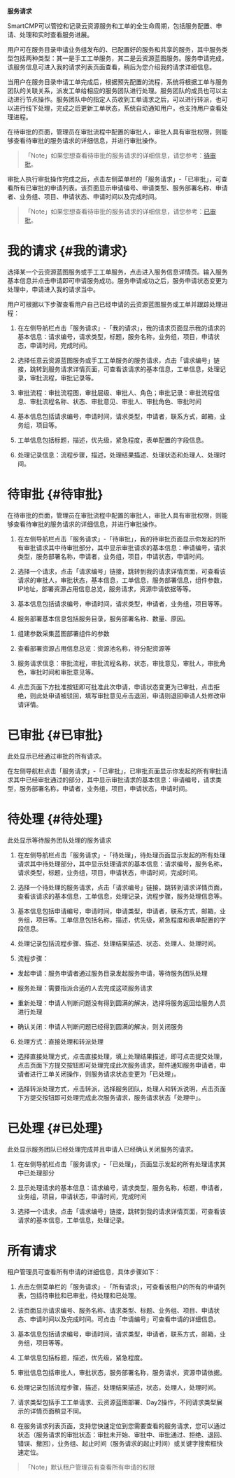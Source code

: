 **服务请求**

SmartCMP可以管控和记录云资源服务和工单的全生命周期，包括服务配置、申请、处理和实时查看服务进展。

用户可在服务目录申请业务组发布的、已配置好的服务和共享的服务，其中服务类型包括两种类型：其一是手工工单服务，其二是云资源蓝图服务。服务申请完成，该服务信息可进入我的请求列表页面查看，稍后为您介绍我的请求详细信息。

当用户在服务目录申请工单完成后，根据预先配置的流程，系统将根据工单与服务团队的关联关系，派发工单给相应的服务团队进行处理。服务团队的成员也可以主动进行节点操作。服务团队中的指定人员收到工单请求之后，可以进行转派，也可以进行线下处理，完成之后更新工单状态，系统自动通知用户，也支持用户查看处理进程。


在待审批的页面，管理员在审批流程中配置的审批人，审批人具有审批权限，则能够查看待审批的服务请求的详细信息，并进行审批操作。

>「Note」如果您想查看待审批的服务请求的详细信息，请您参考：[待审批](#待审批)。

审批人执行审批操作完成之后，点击左侧菜单栏的「服务请求」-「已审批」，可查看所有已审批的申请列表。该页面显示申请编号、申请类型、服务部署名称、申请者、业务组、项目、申请状态、申请时间以及完成时间。

>「Note」如果您想查看待审批的服务请求的详细信息，请您参考：[已审批](#已审批)。


# 我的请求 {#我的请求}

选择某一个云资源蓝图服务或手工工单服务，点击进入服务信息详情页。输入服务基本信息并点击申请即可申请服务成功。服务申请成功之后，服务申请状态变更为处理中，申请进入我的请求当中。

用户可根据以下步骤查看用户自己已经申请的云资源蓝图服务或工单并跟踪处理进程：

1.  在左侧导航栏点击「服务请求」-「我的请求」，我的请求页面显示我的请求的基本信息：请求编号，请求类型，标题，服务名称，业务组，项目，申请状态，申请时间，完成时间。

2.  选择任意云资源蓝图服务或手工工单服务的服务请求，点击「请求编号」链接，跳转到服务请求详情页面，可查看该请求的基本信息，工单信息，处理记录，审批流程，审批记录等。

3.  审批流程：审批流程图，审批层级、审批人、角色；审批记录：审批流程信息、审批流程名称、状态、审批意见、审批人、审批角色、审批时间

4.  基本信息包括请求编号，申请时间，请求类型，申请者，联系方式，邮箱，业务组，项目等。

5.  工单信息包括标题，描述，优先级，紧急程度，表单配置的字段信息。

6.  处理记录信息：流程步骤，描述，处理结果描述、处理状态和处理人、处理时间。



# 待审批 {#待审批}

在待审批的页面，管理员在审批流程中配置的审批人，审批人具有审批权限，则能够查看待审批的服务请求的详细信息，并进行审批操作。

1.  在左侧导航栏点击「服务请求」-「待审批」，我的待审批页面显示你发起的所有审批请求其中待审批部分，其中显示审批请求的基本信息：申请编号，请求类型，服务部署名称，申请者，业务组，项目，申请状态，申请时间。

2.  选择一个请求，点击「请求编号」链接，跳转到我的请求详情页面，可查看该请求的审批人，审批状态，基本信息，工单信息，服务部署信息，组件参数，IP地址，部署资源占用信息总览，服务请求，资源申请依据等等。

3.  基本信息包括请求编号，申请时间，请求类型，申请者，业务组，项目等等。

4.  服务部署基本信息包括服务目录，服务部署名称、数量、原因。

<!-- -->

1.  组建参数采集蓝图部署组件的参数

2.  查看部署资源占用信息总览：资源池名称，待分配资源等

3.  服务请求信息：审批流程，审批流程名称，状态，审批意见，审批人，审批角色，审批时间和审批意见等。

4.  点击页面下方批准按钮即可批准此次申请，申请状态变更为已审批，点击拒绝，则此处申请被驳回，填写审批意见点击退回，申请则退回申请人处修改申请详情。

# 已审批 {#已审批}

此处显示已经通过审批的所有请求。

在左侧导航栏点击「服务请求」-「已审批」，已审批页面显示你发起的所有审批请求其中已经审批通过的部分，其中显示审批请求的基本信息：申请编号，请求类型，服务部署名称，申请者，业务组，项目，申请状态，申请时间。


# 待处理 {#待处理}

此处显示等待服务团队处理的服务请求

1.  在左侧导航栏点击「服务请求」-「待处理」，待处理页面显示发起的所有处理请求其中待处理部分，其中显示处理请求的基本信息：请求编号，服务名称，请求类型，标题，业务组，项目，申请状态，申请时间，完成时间。

2.  选择一个待处理的服务请求，点击「请求编号」链接，跳转到请求详情页面，查看该请求的基本信息，工单信息，处理记录，流程步骤，服务处理信息等。

3.  基本信息包括申请编号，申请时间，申请类型，申请者，联系方式，邮箱，业务组，项目等。工单信息包括名称，描述，优先级，紧急程度和表单配置的字段信息。

4.  处理记录包括流程步骤、描述、处理结果描述、状态、处理人、处理时间。

5.  流程步骤：

 + 发起申请：服务申请者通过服务目录发起服务申请，等待服务团队处理

 + 服务处理：需要指派合适的人去完成这项服务请求

 + 重新处理：申请人判断问题没有得到圆满的解决，选择将服务返回给服务人员进行处理

 + 确认关闭：申请人判断问题已经得到圆满的解决，则关闭服务

6.  处理方式：直接处理和转派处理

 + 选择直接处理方式，点击直接处理，填上处理结果描述，即可点击提交处理，点击页面下方提交按钮即可处理完成此次服务请求，邮件通知服务申请者，申请者进行工单关闭操作，则服务请求状态变更为「已处理」。

 + 选择转派处理方式，点击转派，选择服务团队，处理人和转派说明，点击页面下方提交按钮即可处理完成此次服务请求，服务请求状态「处理中」。



# 已处理 {#已处理}

此处显示服务团队已经处理完成并且申请人已经确认关闭服务的请求。

1.  在左侧导航栏点击「服务请求」-「已处理」，页面显示发起的所有处理请求其中已处理部分

2.  显示处理请求的基本信息：请求编号，请求类型，服务名称，标题，申请者，业务组，项目，申请状态，申请时间，完成时间

3.  选择一个请求，点击「请求编号」链接，跳转到我的请求详情页面，可查看该请求的基本信息，工单信息，处理记录。




# 所有请求

租户管理员可查看所有申请的详细信息，具体步骤如下：

1.  点击左侧菜单栏的「服务请求」-「所有请求」，可查看该租户的所有的申请列表，包括待审批和已审批，待处理和已处理。

2.  该页面显示请求编号、服务名称、请求类型、标题、业务组、项目、申请状态、申请时间以及完成时间。可点击「申请编号」可查看申请的详细信息。

3.  基本信息包括请求编号，申请时间，请求类型，申请者，联系方式，邮箱，业务组，项目等等。

4.  工单信息包括标题，描述，优先级，紧急程度。

5.  审批信息包括审批人，审批状态，服务部署名称，服务请求，资源申请依据。

6.  处理记录包括流程步骤，描述，处理结果描述，状态，处理人，处理时间。

7.  请求类型包括手工工单请求、云资源蓝图部署、Day2操作，不同请求类型展示的详情页面稍显不同。

8.  在服务请求列表页面，支持您快速定位到您需要查看的服务请求，您可以通过状态（服务请求的审批状态：审批未开始、审批中、审批通过、拒绝、退回、错误、撤回），业务组、起止时间（服务请求的起止时间）或关键字搜索框快速定位。

>「Note」默认租户管理员有查看所有申请的权限
